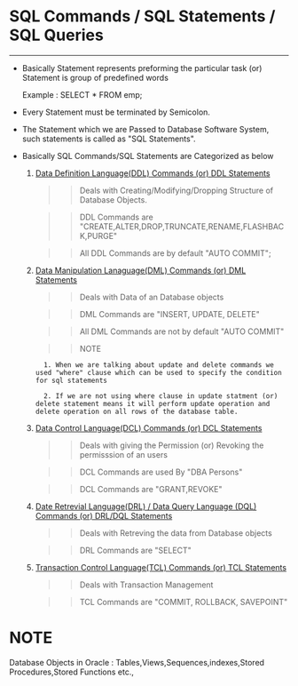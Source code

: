 # SQL Commands / SQL Statements / SQL Queries
------------
* Basically Statement represents preforming the particular task (or) Statement is group of predefined words
   
   Example : SELECT * FROM emp;

* Every Statement must be terminated by Semicolon.

* The Statement which we are Passed to Database Software System, such statements is called as "SQL Statements".

* Basically SQL Commands/SQL Statements are Categorized as below

   1) <ins>Data Definition Language(DDL) Commands (or) DDL Statements </ins> 

      >> Deals with Creating/Modifying/Dropping Structure of Database Objects.

      >> DDL Commands are  "CREATE,ALTER,DROP,TRUNCATE,RENAME,FLASHBACK,PURGE"
	  
	  >> All DDL Commands are by default "AUTO COMMIT";

   2) <ins>Data Manipulation Lanaguage(DML) Commands (or) DML Statements</ins>
      
       >> Deals with Data of an Database objects

       >> DML Commands are "INSERT, UPDATE, DELETE"  
       
       >> All DML Commands are not by default "AUTO COMMIT"	  

       >> NOTE
  
			1. When we are talking about update and delete commands we used "where" clause which can be used to specify the condition for sql statements

			2. If we are not using where clause in update statment (or) delete statement means it will perform update operation and delete operation on all rows of the database table.
	   

   3) <ins>Data Control Language(DCL) Commands (or) DCL Statements</ins>
       
       >> Deals with giving the Permission (or) Revoking the permisssion of an users
 
       >> DCL Commands are used By "DBA Persons"

       >> DCL Commands are "GRANT,REVOKE"       

   4) <ins>Date Retrevial Language(DRL) / Data Query Language (DQL) Commands (or) DRL/DQL Statements</ins>

       >> Deals with Retreving the data from Database objects

       >> DRL Commands are "SELECT"

   5) <ins>Transaction Control Language(TCL) Commands (or) TCL Statements</ins>

       >> Deals with Transaction Management
  
       >> TCL Commands are "COMMIT, ROLLBACK, SAVEPOINT"
	   
NOTE
====
Database Objects in Oracle : Tables,Views,Sequences,indexes,Stored Procedures,Stored Functions etc.,	   